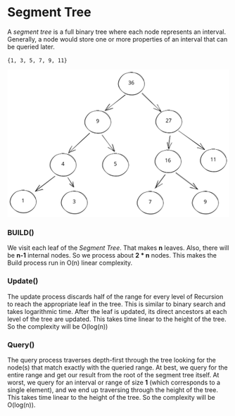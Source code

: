 # Segment Tree

A _segment tree_ is a full binary tree where each node represents an interval. Generally, a node would store one or more properties of an interval that can be queried later.

```
{1, 3, 5, 7, 9, 11}
```

<img src="../.gitbook/assets/file.excalidraw (1) (1) (1) (1) (1) (1) (1) (1) (1).svg" alt="" class="gitbook-drawing">

### BUILD()

We visit each leaf of the _Segment Tree_. That makes **n** leaves. Also, there will be **n-1** internal nodes. So we process about **2 \* n** nodes. This makes the Build process run in O(n) linear complexity.

### Update()

The update process discards half of the range for every level of Recursion to reach the appropriate leaf in the tree. This is similar to binary search and takes logarithmic time. After the leaf is updated, its direct ancestors at each level of the tree are updated. This takes time linear to the height of the tree. So the complexity will be O(log(n))

### Query()

The query process traverses depth-first through the tree looking for the node(s) that match exactly with the queried range. At best, we query for the entire range and get our result from the root of the segment tree itself. At worst, we query for an interval or range of size **1** (which corresponds to a single element), and we end up traversing through the height of the tree. This takes time linear to the height of the tree. So the complexity will be O(log(n)).

